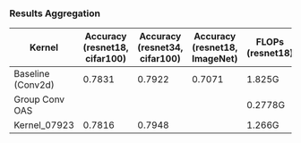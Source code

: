 ### Results Aggregation

| Kernel | Accuracy (resnet18, cifar100) | Accuracy (resnet34, cifar100) | Accuracy (resnet18, ImageNet) | FLOPs (resnet18) | Performance (resnet18) |
| ------| ------| ------| ------| ------| ------| 
| Baseline (Conv2d) | 0.7831 | 0.7922 | 0.7071 | 1.825G | 38.8ms |
| Group Conv OAS |  |  |  | 0.2778G | TODO |
| Kernel_07923 | 0.7816 | 0.7948 |  | 1.266G | TODO |
